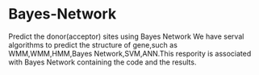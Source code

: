 # Bayes-Network
Predict the donor(acceptor) sites using Bayes Network
We have serval algorithms to predict the structure of gene,such as WMM,WMM,HMM,Bayes Network,SVM,ANN.This respority is associated with Bayes Network containing the code and the results.
